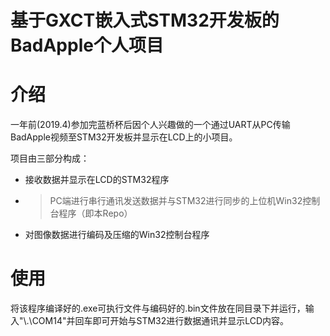 <h1>基于GXCT嵌入式STM32开发板的BadApple个人项目</h1>

# 介绍

一年前(2019.4)参加完蓝桥杯后因个人兴趣做的一个通过UART从PC传输BadApple视频至STM32开发板并显示在LCD上的小项目。

项目由三部分构成：

- 接收数据并显示在LCD的STM32程序
- > PC端进行串行通讯发送数据并与STM32进行同步的上位机Win32控制台程序（即本Repo）
- 对图像数据进行编码及压缩的Win32控制台程序

# 使用

将该程序编译好的.exe可执行文件与编码好的.bin文件放在同目录下并运行，输入"\\.\COM14"并回车即可开始与STM32进行数据通讯并显示LCD内容。
